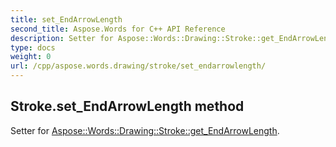 ```yaml
---
title: set_EndArrowLength
second_title: Aspose.Words for C++ API Reference
description: Setter for Aspose::Words::Drawing::Stroke::get_EndArrowLength. 
type: docs
weight: 0
url: /cpp/aspose.words.drawing/stroke/set_endarrowlength/
---
```

## Stroke.set_EndArrowLength method


Setter for [Aspose::Words::Drawing::Stroke::get_EndArrowLength](./get_endarrowlength/).

